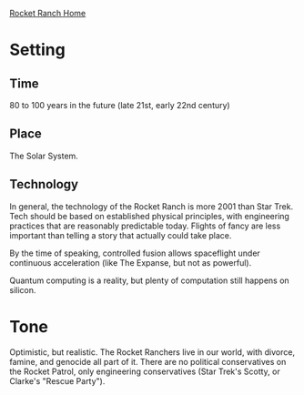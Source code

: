 [Rocket Ranch Home](..)

# Setting

## Time

80 to 100 years in the future (late 21st, early 22nd century)

## Place

The Solar System. 

## Technology

In general, the technology of the Rocket Ranch is more 2001 than Star Trek. Tech should be based on established physical principles, with engineering practices that are reasonably predictable today. Flights of fancy are less important than telling a story that actually could take place.

By the time of speaking, controlled fusion allows spaceflight under continuous acceleration (like The Expanse, but not as powerful).

Quantum computing is a reality, but plenty of computation still happens on silicon. 

# Tone

Optimistic, but realistic. The Rocket Ranchers live in our world, with divorce, famine, and genocide all part of it. There are no political conservatives on the Rocket Patrol, only engineering conservatives (Star Trek's Scotty, or Clarke's "Rescue Party").
